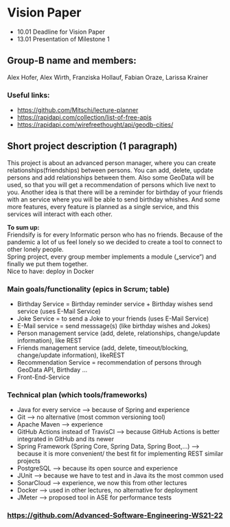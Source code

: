 # Vision Paper

* 10.01 Deadline for Vision Paper
* 13.01 Presentation of Milestone 1

## Group-B name and members:

Alex Hofer, Alex Wirth, Franziska Hollauf, Fabian Oraze, Larissa Krainer

### Useful links:
* https://github.com/Mitschi/lecture-planner 
* https://rapidapi.com/collection/list-of-free-apis 
* https://rapidapi.com/wirefreethought/api/geodb-cities/ 



## Short project description (1 paragraph)

<p>This project is about an advanced person manager, where you can create relationships(friendships) between persons. You can add, delete, update persons and add relationships between them. Also some GeoData will be used, so that you will get a recommendation of persons which live next to you. Another idea is that there will be a reminder for birthday of your friends with an service where you will be able to send birthday whishes. And some more features, every feature is planned as a single service, and this services will interact with each other. </p>
<p><b>To sum up:</b><br>
Friendsify is for every Informatic person who has no friends. Because of the pandemic a lot of us feel lonely so we decided to create a tool to connect to other lonely people.<br>
Spring project, every group member implements a module („service“) and finally we put them together.<br>
Nice to have: deploy in Docker</p>

### Main goals/functionality (epics in Scrum; table)
* Birthday Service = Birthday reminder service + Birthday wishes send service (uses E-Mail Service) 
* Joke Service = to send a Joke to your friends (uses E-Mail Service)
* E-Mail service = send messsage(s) (like birthday wishes and Jokes)
* Person management service (add, delete, relationships, change/update information), like REST 
* Friends management service (add, delete, timeout/blocking, change/update information), likeREST
* Recommendation Service = recommendation of persons through GeoData API, Birthday ...
* Front-End-Service


### Technical plan (which tools/frameworks)

* Java for every service --> because of Spring and experience
* Git --> no alternative (most common versioning tool)
* Apache Maven --> experience
* GitHub Actions instead of TravisCI --> because GitHub Actions is better integrated in GitHub and its newer
* Spring Framework (Spring Core, Spring Data, Spring Boot,…) --> because it is more convenient/ the best fit for implementing REST similar projects
* PostgreSQL --> because its open source and experience
* JUnit --> because we have to test and in Java its the most common used 
* SonarCloud --> experience, we now this from other lectures
* Docker --> used in other lectures, no alternative for deployment
* JMeter --> proposed tool in ASE for performance tests

### https://github.com/Advanced-Software-Engineering-WS21-22 
